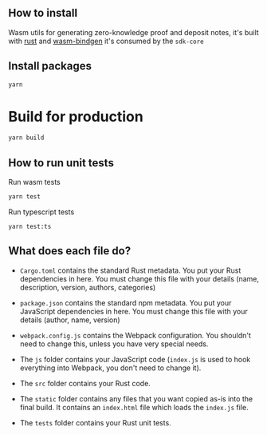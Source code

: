 ## How to install
Wasm utils for generating zero-knowledge proof and deposit notes, it's built with [rust](https://www.rust-lang.org/) and [wasm-bindgen](https://github.com/rustwasm/wasm-bindgen)
it's consumed by the `sdk-core`

## Install packages
```sh
yarn
```

# Build for production
```sh
yarn build
```

## How to run unit tests
Run wasm tests
```sh
yarn test
```
Run typescript tests
```
yarn test:ts
```
## What does each file do?

* `Cargo.toml` contains the standard Rust metadata. You put your Rust dependencies in here. You must change this file with your details (name, description, version, authors, categories)

* `package.json` contains the standard npm metadata. You put your JavaScript dependencies in here. You must change this file with your details (author, name, version)

* `webpack.config.js` contains the Webpack configuration. You shouldn't need to change this, unless you have very special needs.

* The `js` folder contains your JavaScript code (`index.js` is used to hook everything into Webpack, you don't need to change it).

* The `src` folder contains your Rust code.

* The `static` folder contains any files that you want copied as-is into the final build. It contains an `index.html` file which loads the `index.js` file.

* The `tests` folder contains your Rust unit tests.

